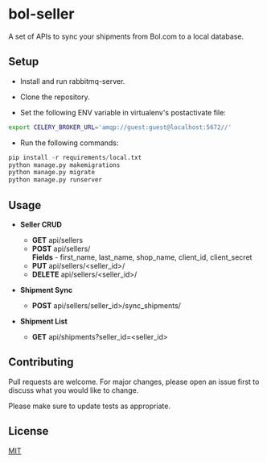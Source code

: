 # bol-seller

A set of APIs to sync your shipments from Bol.com to a local database.

## Setup

- Install and run rabbitmq-server.

- Clone the repository.

- Set the following ENV variable in virtualenv's postactivate file:
```bash
export CELERY_BROKER_URL='amqp://guest:guest@localhost:5672//'
```

-  Run the following commands:

```python
pip install -r requirements/local.txt
python manage.py makemigrations
python manage.py migrate
python manage.py runserver
```

## Usage

- **Seller CRUD**
   - **GET** api/sellers
   - **POST** api/sellers/  
**Fields** - first_name, last_name, shop_name, client_id, client_secret
   - **PUT** api/sellers/<seller_id>/
   - **DELETE** api/sellers/<seller_id>/


- **Shipment Sync**
    - **POST** api/sellers/seller_id>/sync_shipments/


- **Shipment List**
    - **GET** api/shipments?seller_id=<seller_id>



## Contributing
Pull requests are welcome. For major changes, please open an issue first to discuss what you would like to change.

Please make sure to update tests as appropriate.

## License
[MIT](https://choosealicense.com/licenses/mit/)
